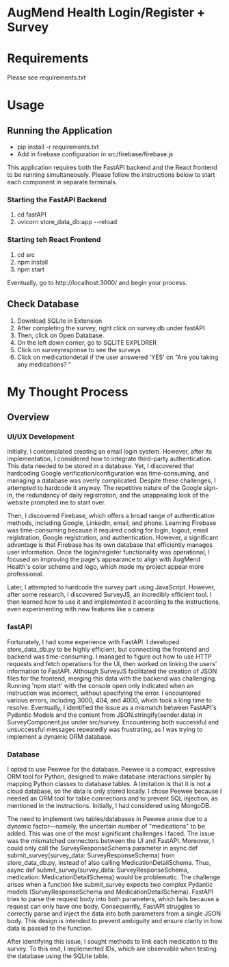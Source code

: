 # AugMend Health Login/Register + Survey

# Requirements
Please see requirements.txt

# Usage

## Running the Application

- pip install -r requirements.txt
- Add in firebase configuration in src/firebase/firebase.js

This application requires both the FastAPI backend and the React frontend to be running simultaneously. Please follow the instructions below to start each component in separate terminals.

### Starting the FastAPI Backend
1. cd fastAPI
2. uvicorn store_data_db:app --reload

### Starting teh React Frontend
1. cd src
2. npm install
3. npm start


Eventually, go to http://localhost:3000/ and begin your process.

## Check Database
1. Download SQLite in Extension
2. After completing the survey, right click on survey.db under fastAPI
3. Then, click on Open Database.
4. On the left down corner, go to SQLITE EXPLORER
5. Click on surveyresponse to see the surveys
6. Click on medicationdetail if the user answered 'YES' on "Are you taking any medications? "


# My Thought Process 

## Overview

### UI/UX Development
Initially, I contemplated creating an email login system. However, after its implementation, I considered how to integrate third-party authentication. This data needed to be stored in a database. Yet, I discovered that hardcoding Google verification/configuration was time-consuming, and managing a database was overly complicated. Despite these challenges, I attempted to hardcode it anyway. The repetitive nature of the Google sign-in, the redundancy of daily registration, and the unappealing look of the website prompted me to start over.

Then, I discovered Firebase, which offers a broad range of authentication methods, including Google, LinkedIn, email, and phone. Learning Firebase was time-consuming because it required coding for login, logout, email registration, Google registration, and authentication. However, a significant advantage is that Firebase has its own database that efficiently manages user information. Once the login/register functionality was operational, I focused on improving the page's appearance to align with AugMend Health's color scheme and logo, which made my project appear more professional.

Later, I attempted to hardcode the survey part using JavaScript. However, after some research, I discovered SurveyJS, an incredibly efficient tool. I then learned how to use it and implemented it according to the instructions, even experimenting with new features like a camera.

### fastAPI
Fortunately, I had some experience with FastAPI. I developed store_data_db.py to be highly efficient, but connecting the frontend and backend was time-consuming. I managed to figure out how to use HTTP requests and fetch operations for the UI, then worked on linking the users' information to FastAPI. Although SurveyJS facilitated the creation of JSON files for the frontend, merging this data with the backend was challenging. Running 'npm start' with the console open only indicated when an instruction was incorrect, without specifying the error. I encountered various errors, including 3000, 404, and 4000, which took a long time to resolve. Eventually, I identified the issue as a mismatch between FastAPI's Pydantic Models and the content from JSON.stringify(sender.data) in SurveyComponent.jsx under src/survey. Encountering both successful and unsuccessful messages repeatedly was frustrating, as I was trying to implement a dynamic ORM database.

### Database
I opted to use Peewee for the database. Peewee is a compact, expressive ORM tool for Python, designed to make database interactions simpler by mapping Python classes to database tables. A limitation is that it is not a cloud database, so the data is only stored locally. I chose Peewee because I needed an ORM tool for table connections and to prevent SQL injection, as mentioned in the instructions. Initially, I had considered using MongoDB.

The need to implement two tables/databases in Peewee arose due to a dynamic factor—namely, the uncertain number of "medications" to be added. This was one of the most significant challenges I faced. The issue was the mismatched connectors between the UI and FastAPI. Moreover, I could only call the SurveyResponseSchema parameter in async def submit_survey(survey_data: SurveyResponseSchema) from store_data_db.py, instead of also calling MedicationDetailSchema. Thus, async def submit_survey(survey_data: SurveyResponseSchema, medication: MedicationDetailSchema) would be problematic. The challenge arises when a function like submit_survey expects two complex Pydantic models (SurveyResponseSchema and MedicationDetailSchema). FastAPI tries to parse the request body into both parameters, which fails because a request can only have one body. Consequently, FastAPI struggles to correctly parse and inject the data into both parameters from a single JSON body. This design is intended to prevent ambiguity and ensure clarity in how data is passed to the function.

After identifying this issue, I sought methods to link each medication to the survey. To this end, I implemented IDs, which are observable when testing the database using the SQLite table.